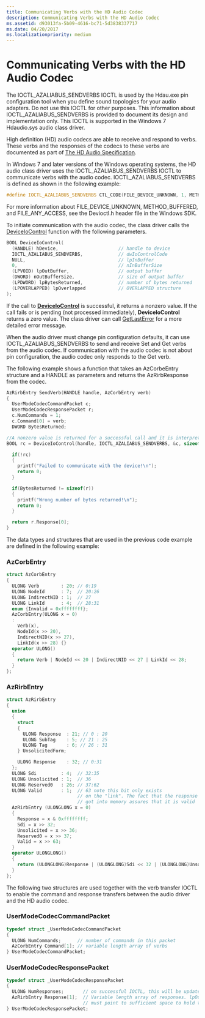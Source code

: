 ```yaml
---
title: Communicating Verbs with the HD Audio Codec
description: Communicating Verbs with the HD Audio Codec
ms.assetid: d93013fa-5b09-4616-bc71-5d3838337717
ms.date: 04/20/2017
ms.localizationpriority: medium
---
```


# Communicating Verbs with the HD Audio Codec


The IOCTL\_AZALIABUS\_SENDVERBS IOCTL is used by the Hdau.exe pin configuration tool when you define sound topologies for your audio adapters. Do not use this IOCTL for other purposes. This information about IOCTL\_AZALIABUS\_SENDVERBS is provided to document its design and implementation only. This IOCTL is supported in the Windows 7 Hdaudio.sys audio class driver.

High definition (HD) audio codecs are able to receive and respond to verbs. These verbs and the responses of the codecs to these verbs are documented as part of [The HD Audio Specification](https://www.intel.com/content/www/us/en/products/docs/chipsets/high-definition-audio.html).

In Windows 7 and later versions of the Windows operating systems, the HD audio class driver uses the IOCTL\_AZALIABUS\_SENDVERBS IOCTL to communicate verbs with the audio codec. IOCTL\_AZALIABUS\_SENDVERBS is defined as shown in the following example:

```cpp
#define IOCTL_AZALIABUS_SENDVERBS CTL_CODE(FILE_DEVICE_UNKNOWN, 1, METHOD_BUFFERED, FILE_ANY_ACCESS)
```

For more information about FILE\_DEVICE\_UNKNOWN, METHOD\_BUFFERED, and FILE\_ANY\_ACCESS, see the Devioctl.h header file in the Windows SDK.

To initiate communication with the audio codec, the class driver calls the [DeviceIoControl](/windows/win32/api/ioapiset/nf-ioapiset-deviceiocontrol) function with the following parameters.

```cpp
BOOL DeviceIoControl(
  (HANDLE) hDevice,                      // handle to device
  IOCTL_AZALIABUS_SENDVERBS,             // dwIoControlCode
  NULL,                                  // lpInBuffer
  0,                                     // nInBufferSize
  (LPVOID) lpOutBuffer,                  // output buffer
  (DWORD) nOutBufferSize,                // size of output buffer
  (LPDWORD) lpBytesReturned,             // number of bytes returned
  (LPOVERLAPPED) lpOverlapped            // OVERLAPPED structure
);
```

If the call to [**DeviceIoControl**](/windows/win32/api/ioapiset/nf-ioapiset-deviceiocontrol) is successful, it returns a nonzero value. If the call fails or is pending (not processed immediately), **DeviceIoControl** returns a zero value. The class driver can call [GetLastError](/windows/win32/api/errhandlingapi/nf-errhandlingapi-getlasterror) for a more detailed error message.

When the audio driver must change pin configuration defaults, it can use IOCTL\_AZALIABUS\_SENDVERBS to send and receive Set and Get verbs from the audio codec. If communication with the audio codec is not about pin configuration, the audio codec only responds to the Get verb.

The following example shows a function that takes an AzCorbeEntry structure and a HANDLE as parameters and returns the AzRirbResponse from the codec.

```cpp
AzRirbEntry SendVerb(HANDLE handle, AzCorbEntry verb)
{
  UserModeCodecCommandPacket c;
  UserModeCodecResponsePacket r;
  c.NumCommands = 1;
  c.Command[0] = verb;
  DWORD BytesReturned;

//A nonzero value is returned for a successful call and it is interpreted as TRUE  
BOOL rc = DeviceIoControl(handle, IOCTL_AZALIABUS_SENDVERBS, &c, sizeof(c), &r, sizeof(r), &BytesReturned, 0);

  if(!rc)
  {
    printf("Failed to communicate with the device!\n");
    return 0;
  }

  if(BytesReturned != sizeof(r))
  {
    printf("Wrong number of bytes returned!\n");
    return 0;
  }

  return r.Response[0];
}
```

The data types and structures that are used in the previous code example are defined in the following example:

### <span id="azcorbentry"></span><span id="AZCORBENTRY"></span> AzCorbEntry

```cpp
struct AzCorbEntry
{
  ULONG Verb        : 20; // 0:19
  ULONG NodeId      : 7;  // 20:26
  ULONG IndirectNID : 1;  // 27
  ULONG LinkId      : 4;  // 28:31
  enum {Invalid = 0xffffffff};
  AzCorbEntry(ULONG x = 0)
  :
    Verb(x),
    NodeId(x >> 20),
    IndirectNID(x >> 27),
    LinkId(x >> 28) {}
  operator ULONG()
  {
    return Verb | NodeId << 20 | IndirectNID << 27 | LinkId << 28;
  }
};
```

### <span id="azrirbentry"></span><span id="AZRIRBENTRY"></span> AzRirbEntry

```cpp
struct AzRirbEntry
{
  union
  {
    struct 
    {
      ULONG Response  : 21; // 0 : 20
      ULONG SubTag    : 5; // 21 : 25
      ULONG Tag       : 6; // 26 : 31
    } UnsolicitedForm;

    ULONG Response    : 32; // 0:31
  };
  ULONG Sdi         : 4;  // 32:35
  ULONG Unsolicited : 1;  // 36
  ULONG Reserved0   : 26; // 37:62
  ULONG Valid       : 1;  // 63 note this bit only exists
                          // on the "link". The fact that the response
                          // got into memory assures that it is valid
  AzRirbEntry (ULONGLONG x = 0)
  {
    Response = x & 0xffffffff;
    Sdi = x >> 32;
    Unsolicited = x >> 36;
    Reserved0 = x >> 37;
    Valid = x >> 63;
  }
  operator ULONGLONG()
  {
    return (ULONGLONG)Response | (ULONGLONG)Sdi << 32 | (ULONGLONG)Unsolicited << 36 | (ULONGLONG)Reserved0 << 37 | (ULONGLONG)Valid << 63;
  }
};
```

The following two structures are used together with the verb transfer IOCTL to enable the command and response transfers between the audio driver and the HD audio codec.

### <span id="usermodecodeccommandpacket"></span><span id="USERMODECODECCOMMANDPACKET"></span> UserModeCodecCommandPacket

```cpp
typedef struct _UserModeCodecCommandPacket
{
  ULONG NumCommands;      // number of commands in this packet
  AzCorbEntry Command[1]; // variable length array of verbs
} UserModeCodecCommandPacket;
```

### <span id="usermodecodecresponsepacket"></span><span id="USERMODECODECRESPONSEPACKET"></span> UserModeCodecResponsePacket

```cpp
typedef struct _UserModeCodecResponsePacket
{
  ULONG NumResponses;       // on successful IOCTL, this will be updated with the number of responses.
  AzRirbEntry Response[1];  // Variable length array of responses. lpOutBuffer param to DeviceIoControl
                            // must point to sufficient space to hold this IOCTL with all its responses 
} UserModeCodecResponsePacket;
```

 

